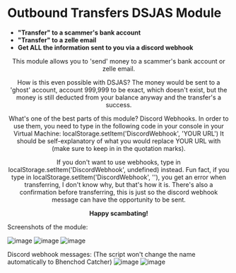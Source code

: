 # Outbound Transfers DSJAS Module
- **"Transfer" to a scammer's bank account**
- **"Transfer" to a zelle email**
- **Get ALL the information sent to you via a discord webhook**

<p align="center">
This module allows you to 'send' money to a scammer's bank account or zelle email.
</p>

<p align="center">
How is this even possible with DSJAS?
The money would be sent to a 'ghost' account, account 999,999 to be exact, which doesn't exist, but the money is still deducted from your balance anyway and the transfer's a success.
</p>  
<p align="center">
What's one of the best parts of this module?
Discord Webhooks. In order to use them, you need to type in the following code in your console in your Virtual Machine: localStorage.setItem('DiscordWebhook', 'YOUR URL')
It should be self-explanatory of what you would replace YOUR URL with (make sure to keep in in the quotation marks).
  </p>
<p align="center">
If you don't want to use webhooks, type in localStorage.setItem('DiscordWebhook', undefined) instead. Fun fact, if you type in localStorage.setItem('DiscordWebhook', ''), you get an error when transferring, I don't know why, but that's how it is. There's also a confirmation before transferring, this is just so the discord webhook message can have the opportunity to be sent.
  </p>
<p align="center">
  <b>Happy scambating!</b>
</p>

Screenshots of the module:

![image](https://user-images.githubusercontent.com/67515314/184163609-cf3af35d-6d94-4e58-93d5-f3a0e5331f4f.png)
![image](https://user-images.githubusercontent.com/67515314/184163688-818b0044-5677-42aa-87aa-ab71e3b89c7d.png)
![image](https://user-images.githubusercontent.com/67515314/184163848-d55d6fc9-5df3-445f-9f62-8401be6c10f1.png)

Discord webhook messages: (The script won't change the name automatically to Bhenchod Catcher)
![image](https://user-images.githubusercontent.com/67515314/184165947-7ba3e1e4-7f78-48bf-bec7-f50393d8ead4.png)
![image](https://user-images.githubusercontent.com/67515314/184166006-0efe6b56-ddd6-4cc2-b29d-720c5640ba85.png)


